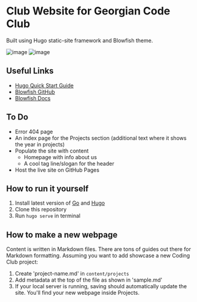 # Club Website for Georgian Code Club

Built using Hugo static-site framework and Blowfish theme.

![image](https://user-images.githubusercontent.com/93152029/191831646-f74d4d45-fc7b-4697-84da-f3bbca530939.png)
![image](https://user-images.githubusercontent.com/93152029/191832505-89d03abd-1252-4ff2-b25f-672f9a9e0a61.png)


## Useful Links

- [Hugo Quick Start Guide](https://gohugo.io/getting-started/quick-start/)
- [Blowfish GitHub](https://github.com/nunocoracao/blowfish)
- [Blowfish Docs](https://nunocoracao.github.io/blowfish/docs/)

## To Do

- Error 404 page
- An index page for the Projects section (additional text where it shows the year in projects)
- Populate the site with content
    - Homepage with info about us
    - A cool tag line/slogan for the header
- Host the live site on GitHub Pages

## How to run it yourself

1. Install latest version of [Go](https://go.dev/dl/) and [Hugo](https://gohugo.io/getting-started/installing/)
2. Clone this repository
3. Run `hugo serve` in terminal

## How to make a new webpage

Content is written in Markdown files. There are tons of guides out there for Markdown formatting.
Assuming you want to add showcase a new Coding Club project:

1. Create 'project-name.md' in `content/projects`
2. Add metadata at the top of the file as shown in 'sample.md'
3. If your local server is running, saving should automatically update the site. You'll find your new webpage inside Projects.

